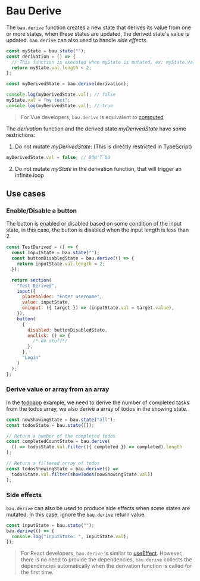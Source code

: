 # Bau Derive

The `bau.derive` function creates a new state that derives its value from one or more states, when these states are updated, the derived state's value is updated. `bau.derive` can also used to handle _side effects_.

```js
const myState = bau.state("");
const derivation = () => {
  // This function is executed when myState is mutated, ex: myState.val = "My next text"
  return myState.val.length < 2;
};

const myDerivedState = bau.derive(derivation);

console.log(myDerivedState.val); // false
myState.val = "my text";
console.log(myDerivedState.val); // true
```

> For Vue developers, `bau.derive` is equivalent to [computed](https://vuejs.org/guide/essentials/computed.html)

The _derivation_ function and the derived state _myDerivedState_ have some restrictions:

1. Do not mutate _myDerivedState_: (This is directly restricted in TypeScript)

```js
myDerivedState.val = false; // DON'T DO
```

2. Do not mutate _myState_ in the derivation function, that will trigger an infinite loop

## Use cases

### Enable/Disable a button

The button is enabled or disabled based on some condition of the input state, in this case, the button is disabled when the input length is less than 2.

```js
const TestDerived = () => {
  const inputState = bau.state("");
  const buttonDisabledState = bau.derive(() => {
    return inputState.val.length < 2;
  });

  return section(
    "Test Derived",
    input({
      placeholder: "Enter username",
      value: inputState,
      oninput: ({ target }) => (inputState.val = target.value),
    }),
    button(
      {
        disabled: buttonDisabledState,
        onclick: () => {
          /* do stuff*/
        },
      },
      "Login"
    )
  );
};
```

### Derive value or array from an array

In the [todoapp](https://github.com/grucloud/bau/tree/main/examples/todoapp) example, we need to derive the number of completed tasks from the todos array, we also derive a array of todos in the showing state.

```js
const nowShowingState = bau.state("all");
const todosState = bau.state([]);

// Return a number of the completed todos
const completedCountState = bau.derive(
  () => todosState.val.filter(({ completed }) => completed).length
);

// Return a filtered array of todos
const todosShowingState = bau.derive(() =>
  todosState.val.filter(showTodos(nowShowingState.val))
);
```

### Side effects

`bau.derive` can also be used to produce side effects when some states are mutated. In this case, ignore the `bau.derive` return value.

```js
const inputState = bau.state("");
bau.derive(() => {
  console.log("inputState: ", inputState.val);
});
```

> For React developers, `bau.derive` is similar to [useEffect](https://react.dev/reference/react/useEffect). However, there is no need to provide the dependencies, `bau.derive` collects the dependencies automatically when the derivation function is called for the first time.
